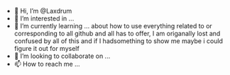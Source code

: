 - 👋 Hi, I’m @Laxdrum
- 👀 I’m interested in ...
- 🌱 I’m currently learning ... about how to use everything related to or corresponding to all github and all has to offer, I am origanally lost and confused by all of this and if I hadsomething to show me maybe i could figure it out for myself
- 💞️ I’m looking to collaborate on ...
- 📫 How to reach me ...

<!---
Laxdrum/Laxdrum is a ✨ special ✨ repository because its `README.md` (this file) appears on your GitHub profile.
You can click the Preview link to take a look at your changes.
--->
